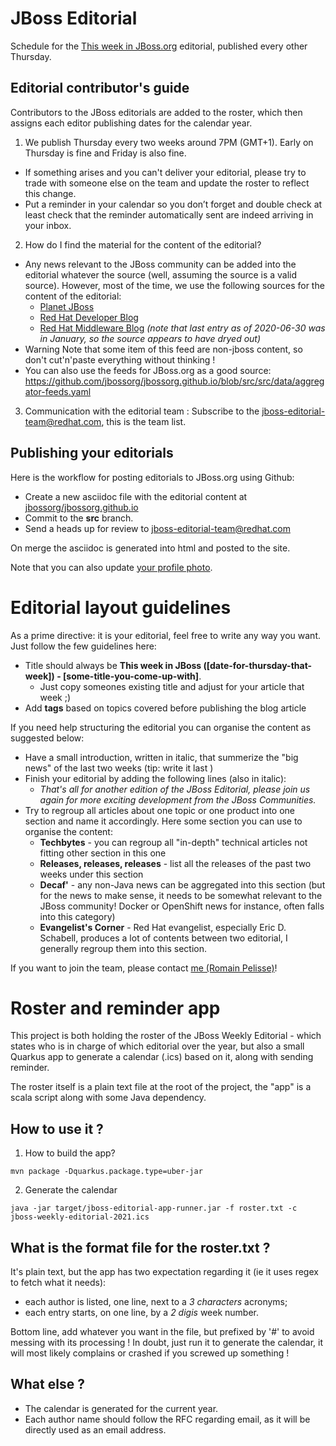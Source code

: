 JBoss Editorial
====

Schedule for the [This week in JBoss.org](https://www.jboss.org/) editorial, published every other Thursday.

Editorial contributor's guide
----
Contributors to the JBoss editorials are added to the roster, which then assigns each editor publishing dates for the calendar year.

1. We publish Thursday every two weeks around 7PM (GMT+1). Early on Thursday is fine and Friday is also fine.
* If something arises and you can't deliver your editorial, please try to trade with someone else on the team and update the roster to reflect this change.
* Put a reminder in your calendar so you don’t forget and double check at least check that the reminder automatically sent are indeed arriving in your inbox.
2. How do I find the material for the content of the editorial?
* Any news relevant to the JBoss community can be added into the editorial whatever the source (well, assuming the source is a valid source). However, most of the time, we use the following sources for the content of the editorial:
    * [Planet JBoss](https://planet.jboss.org/)
    * [Red Hat Developer Blog](https://developers.redhat.com/)
    * [Red Hat Middleware Blog](https://middlewareblog.redhat.com/) *(note that last entry as of 2020-06-30 was in January, so the source appears to have dryed out)*
* Warning Note that some item of this feed are non-jboss content, so don't cut'n'paste everything without thinking !
* You can also use the feeds for JBoss.org as a good source: https://github.com/jbossorg/jbossorg.github.io/blob/src/src/data/aggregator-feeds.yaml
3. Communication with the editorial team : Subscribe to the jboss-editorial-team@redhat.com, this is the team list.

Publishing your editorials
----

Here is the workflow for posting editorials to JBoss.org using Github:

* Create a new asciidoc file with the editorial content at [jbossorg/jbossorg.github.io](https://github.com/jbossorg/jbossorg.github.io/tree/src/src/content/posts)
* Commit to the **src** branch.
* Send a heads up for review to jboss-editorial-team@redhat.com

On merge the asciidoc is generated into html and posted to the site.

Note that you can also update [your profile photo](https://github.com/jbossorg/jbossorg.github.io/tree/src/src/img/people).

Editorial layout guidelines
====

As a prime directive: it is your editorial, feel free to write any way you want. Just follow the few guidelines here:

* Title should always be **This week in JBoss ([date-for-thursday-that-week]) - [some-title-you-come-up-with]**.
    * Just copy someones existing title and adjust for your article that week ;)
* Add **tags** based on topics covered before publishing the blog article

If you need help structuring the editorial you can organise the content as suggested below:

* Have a small introduction, written in italic, that summerize the "big news" of the last two weeks (tip: write it last )
* Finish your editorial by adding the following lines (also in italic):
    * *That's all for another edition of the JBoss Editorial, please join us again for more exciting development from the JBoss Communities.*
* Try to regroup all articles about one topic or one product into one section and name it accordingly. Here some section you can use to organise the content:
    * **Techbytes** - you can regroup all "in-depth" technical articles not fitting other section in this one
    * **Releases, releases, releases** - list all the releases of the past two weeks under this section
    * **Decaf'** - any non-Java news can be aggregated into this section (but for the news to make sense, it needs to be somewhat relevant to the JBoss community! Docker or OpenShift news for instance, often falls into this category)
    * **Evangelist's Corner** - Red Hat evangelist, especially Eric D. Schabell, produces a lot of contents between two editorial, I generally regroup them into this section.

If you want to join the team, please contact [me (Romain Pelisse)](belaran@redhat.com)!

Roster and reminder app
====

This project is both holding the roster of the JBoss Weekly Editorial - which states who is in charge of which editorial over the year, but also a small Quarkus app to  generate a calendar (.ics) based on it, along with sending reminder.

The roster itself is a plain text file at the root of the project, the "app" is a scala script along with some Java dependency.

How to use it ?
----

1) How to build the app?

```
mvn package -Dquarkus.package.type=uber-jar
```

2) Generate the calendar

```
java -jar target/jboss-editorial-app-runner.jar -f roster.txt -c jboss-weekly-editorial-2021.ics
```

What is the format file for the roster.txt ?
----

It's plain text, but the app has two expectation regarding it (ie it uses regex to fetch what it needs):

* each author is listed, one line, next to a *3 characters* acronyms;
* each entry starts, on one line, by a *2 digis* week number.

Bottom line, add whatever you want in the file, but prefixed by '#' to avoid messing with its processing  ! In doubt, just run it to generate the calendar, it will most likely complains or crashed if you screwed up something !

What else ?
----

* The calendar is generated for the current year.
* Each author name should follow the RFC regarding email, as it will be directly used as an email address.

